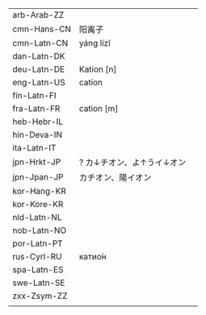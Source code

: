 | | | |
|-|-|-|
| arb-Arab-ZZ |  |  |
| cmn-Hans-CN | 阳离子 |  |
| cmn-Latn-CN | yáng lízǐ |  |
| dan-Latn-DK |  |  |
| deu-Latn-DE | Kation [n] |  |
| eng-Latn-US | cation |  |
| fin-Latn-FI |  |  |
| fra-Latn-FR | cation [m] |  |
| heb-Hebr-IL |  |  |
| hin-Deva-IN |  |  |
| ita-Latn-IT |  |  |
| jpn-Hrkt-JP | ? カ↓チオン、よ↑うイ↓オン |  |
| jpn-Jpan-JP | カチオン、陽イオン |  |
| kor-Hang-KR |  |  |
| kor-Kore-KR |  |  |
| nld-Latn-NL |  |  |
| nob-Latn-NO |  |  |
| por-Latn-PT |  |  |
| rus-Cyrl-RU | катио́н |  |
| spa-Latn-ES |  |  |
| swe-Latn-SE |  |  |
| zxx-Zsym-ZZ |  |  |
|  |  |  |

